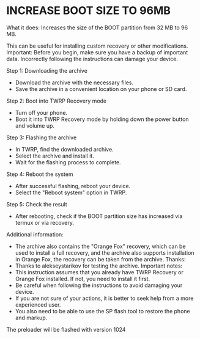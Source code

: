 # INCREASE BOOT SIZE TO 96MB
What it does: Increases the size of the BOOT partition from 32 MB to 96 MB.

This can be useful for installing custom recovery or other modifications.
Important: Before you begin, make sure you have a backup of important data. Incorrectly following the instructions can damage your device.

Step 1: Downloading the archive
* Download the archive with the necessary files.
* Save the archive in a convenient location on your phone or SD card.

Step 2: Boot into TWRP Recovery mode
* Turn off your phone.
* Boot it into TWRP Recovery mode by holding down the power button and volume up.

Step 3: Flashing the archive
* In TWRP, find the downloaded archive.
* Select the archive and install it.
* Wait for the flashing process to complete.

Step 4: Reboot the system
* After successful flashing, reboot your device.
* Select the "Reboot system" option in TWRP.

Step 5: Check the result
* After rebooting, check if the BOOT partition size has increased via termux or via recovery.

Additional information:
* The archive also contains the "Orange Fox" recovery, which can be used to install a full recovery, and the archive also supports installation in Orange Fox, the recovery can be taken from the archive.
Thanks:
* Thanks to alekseystarikov for testing the archive.
Important notes:
* This instruction assumes that you already have TWRP Recovery or Orange Fox installed. If not, you need to install it first.
* Be careful when following the instructions to avoid damaging your device.
* If you are not sure of your actions, it is better to seek help from a more experienced user.
* You also need to be able to use the SP flash tool to restore the phone and markup.

The preloader will be flashed with version 1024
